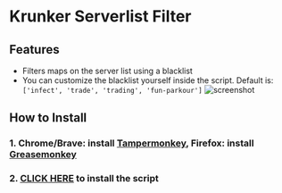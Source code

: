 # Krunker Serverlist Filter

## Features
- Filters maps on the server list using a blacklist
- You can customize the blacklist yourself inside the script. Default is: `['infect', 'trade', 'trading', 'fun-parkour']`
![screenshot](https://i.imgur.com/34hLkfO.png)

## How to Install
### 1. Chrome/Brave: install [Tampermonkey](https://chrome.google.com/webstore/detail/tampermonkey/dhdgffkkebhmkfjojejmpbldmpobfkfo?hl=en), Firefox: install [Greasemonkey](https://addons.mozilla.org/en-US/firefox/addon/greasemonkey/)

### 2. [CLICK HERE](https://github.com/j4k0xb/Krunker-Serverlist-Filter/raw/master/userscript.user.js) to install the script
